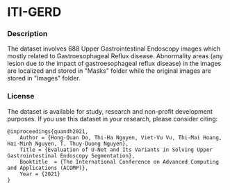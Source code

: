 # ITI-GERD
### Description
The dataset involves 688 Upper Gastrointestinal Endoscopy images which mostly related to Gastroesophageal Reflux disease.
Abnormality areas (any lesion due to the impact of gastroesophageal reflux disease) in the images are localized and stored in "Masks" folder while the original images are stored in "Images" folder.

### License
The dataset is available for study, research and non-profit development purposes.
If you use this dataset in your research, please consider citing:

	@inproceedings{quandh2021,
		Author = {Hong-Quan Do, Thi-Ha Nguyen, Viet-Vu Vu, Thi-Mai Hoang, Hai-Minh Nguyen, T. Thuy-Duong Nguyen},
		Title = {Evaluation of U-Net and Its Variants in Solving Upper Gastrointestinal Endoscopy Segmentation},
		Booktitle  = {The International Conference on Advanced Computing and Applications (ACOMP)},
		Year = {2021}
	}